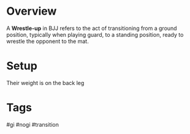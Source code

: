 # Overview
A **Wrestle-up** in BJJ refers to the act of transitioning from a ground position, typically when playing guard, to a standing position, ready to wrestle the opponent to the mat.
# Setup
Their weight is on the back leg
# Tags
#gi #nogi #transition 